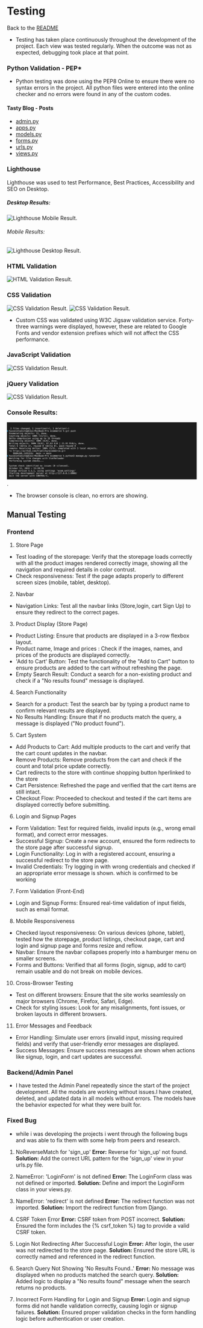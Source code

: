 # Testing
Back to the [README](README.md)

* Testing has taken place continuously throughout the development of the project. Each view was tested regularly. 
  When the outcome was not as expected, debugging took place at that point.  

### Python Validation - PEP*
* Python testing was done using the PEP8 Online to ensure there were no syntax errors in the project. All python files
were entered into the online checker and no errors were found in any of the custom codes.

#### Tasty Blog - Posts

* [admin.py](./static/images/admins.pychecker.png)
* [apps.py](./static/images/apps.pychecker.png)
* [models.py](./static/images/models_testing.png)
* [forms.py](.static/images/loginform.pychecker.png)
* [urls.py](./static/images/urls.pychecker.pngg)
* [views.py](./static/images/views.pychecker.png)

### Lighthouse
Lighthouse was used to test Performance, Best Practices, Accessibility and SEO on Desktop.

##### Desktop Results:
![Lighthouse Mobile Result](./assets/readme/test/tasty_blog_lighthouse_desktop_results.jpg).

###### Mobile Results:
![Lighthouse Desktop Result](./assets/readme/test/tasty_blog_lighthouse_mobile_results.jpg).

### HTML Validation
![HTML Validation Result](./assets/readme/test/tasty_blog_html_validator_results.jpg).

### CSS Validation

![CSS Validation Result](./assets/readme/test/tasty_blog_css_validator_results.jpg).
![CSS Validation Result](./assets/readme/test/tasty_blog_css_validator_results_warnings.jpg).
* Custom CSS was validated using W3C Jigsaw validation service. Forty-three warnings were displayed, however, 
  these are related to Google Fonts and vendor extension prefixes which will not affect the CSS performance.

### JavaScript Validation
![CSS Validation Result](./assets/readme/test/tasty_blog_js_validator_results.jpg).

### jQuery Validation
![CSS Validation Result](./assets/readme/test/tasty_blog_jquery_validator_results.jpg).

### Console Results:
![Console Result](./static/images/consoleresults.png).
* The browser console is clean, no errors are  showing.

## Manual Testing

### Frontend

1. Store Page
- Test loading of the storepage: Verify that the storepage loads correctly with all the product images rendered correctly image, showing all the navigation and required details in color contrust.
- Check responsiveness: Test if the page adapts properly to different screen sizes (mobile, tablet, desktop).
2. Navbar
- Navigation Links: Test all the navbar links (Store,login, cart Sign Up) to ensure they redirect to the correct pages.
3. Product Display (Store Page)
- Product Listing: Ensure that products are displayed in a 3-row flexbox layout.
- Product name, Image and prices : Check if the images, names, and prices of the      products are displayed correctly.
- 'Add to Cart' Button: Test the functionality of the "Add to Cart" button to ensure products are added to the cart without refreshing the page.
- Empty Search Result: Conduct a search for a non-existing product and check if a "No results found" message is displayed.
4. Search Functionality
- Search for a product: Test the search bar by typing a product name to confirm relevant results are displayed.
- No Results Handling: Ensure that if no products match the query, a message is displayed ("No product found").
5. Cart System
- Add Products to Cart: Add multiple products to the cart and verify that the cart count updates in the navbar.
- Remove Products: Remove products from the cart and check if the count and total price update correctly.
- Cart redirects to the store with continue shopping button hperlinked to the store
- Cart Persistence: Refreshed the page and verified that the cart items are still intact.
- Checkout Flow: Proceeded to checkout and tested if the cart items are displayed correctly before submitting.
6. Login and Signup Pages
- Form Validation: Test for required fields, invalid inputs (e.g., wrong email format), and correct error messages.
- Successful Signup: Create a new account, ensured the form redirects to the store page after successful signup.
- Login Functionality: Log in with a registered account, ensuring a successful redirect to the store page.
- Invalid Credentials: Try logging in with wrong credentials and checked if an appropriate error message is shown. which is confirmed to be working
7. Form Validation (Front-End)
- Login and Signup Forms: Ensured real-time validation of input fields, such as email format.
8. Mobile Responsiveness
- Checked layout responsiveness: On various devices (phone, tablet), tested how the storepage, product listings, checkout page, cart and login and signup page and forms resize and reflow.
- Navbar: Ensure the navbar collapses properly into a hamburger menu on smaller screens.
- Forms and Buttons: Verified that all forms (login, signup, add to cart) remain usable and do not break on mobile devices.
10. Cross-Browser Testing
- Test on different browsers: Ensure that the site works seamlessly on major browsers (Chrome, Firefox, Safari, Edge).
- Check for styling issues: Look for any misalignments, font issues, or broken layouts in different browsers.
11. Error Messages and Feedback
- Error Handling: Simulate user errors (invalid input, missing required fields) and verify that user-friendly error messages are displayed.
- Success Messages: Ensure success messages are shown when actions like signup, login, and cart updates are successful. 

### Backend/Admin Panel

* I have tested the Admin Panel repeatedly since the start of the project development. All the models are working without issues.I have created, deleted, and updated data in all models without errors. The models have the behavior expected for what they were built for.

### Fixed Bug

* while i was developing the projects i went through the following bugs and was able to fix them with some help from peers and research.

1. NoReverseMatch for 'sign_up'
**Error:**
Reverse for 'sign_up' not found.
**Solution:**
Add the correct URL pattern for the 'sign_up' view in your urls.py file.
2. NameError: 'LoginForm' is not defined
**Error:**
The LoginForm class was not defined or imported.
**Solution:**
Define and import the LoginForm class in your views.py.
3. NameError: 'redirect' is not defined
**Error:**
The redirect function was not imported.
**Solution:**
Import the redirect function from Django.

4. CSRF Token Error
**Error:**
CSRF token from POST incorrect.
**Solution:**
Ensured the form includes the {% csrf_token %} tag to provide a valid CSRF token.

5. Login Not Redirecting After Successful Login
**Error:**
After login, the user was not redirected to the store page.
**Solution:**
Ensured the store URL is correctly named and referenced in the redirect function.

6. Search Query Not Showing 'No Results Found..'
**Error:**
No message was displayed when no products matched the search query.
**Solution:**
Added logic to display a "No results found" message when the search returns no products.

7. Incorrect Form Handling for Login and Signup
**Error:**
Login and signup forms did not handle validation correctly, causing login or signup failures.
**Solution:**
Ensured proper validation checks in the form handling logic before authentication or user creation.
